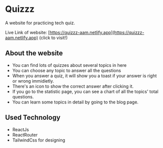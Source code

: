 # Quizzz

A website for practicing tech quiz.

Live Link of website: [https://quizzz-aam.netlify.app](https://quizzz-aam.netlify.app) (click to visit!)

## About the website

- You can find lots of quizzes about several topics in here
- You can choose any topic to answer all the questions
- When you answer a quiz, it will show you a toast if your answer is right or wrong immidietly.
- There's an icon to show the correct answer after clicking it.
- If you go to the statistic page, you can see a chart of all the topics' total questions.
- You can learn some topics in detail by going to the blog page.

## Used Technology

- ReactJs
- ReactRouter
- TailwindCss for designing
